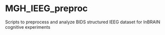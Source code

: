 # MGH_IEEG_preproc
Scripts to preprocess and analyze BIDS structured IEEG dataset for InBRAIN cognitive experiments
